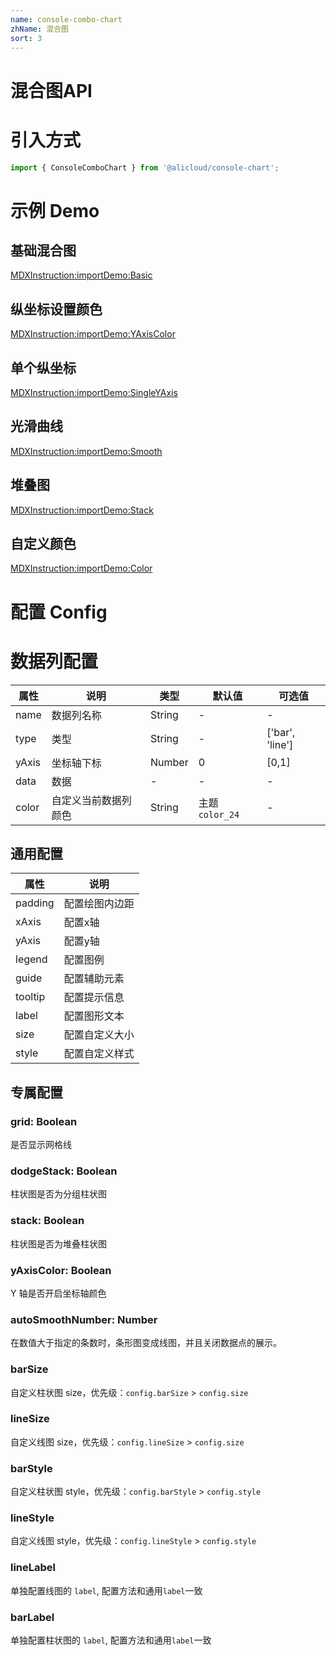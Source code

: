 ```yaml
---
name: console-combo-chart
zhName: 混合图
sort: 3
---
```


# 混合图API

# 引入方式
```javascript
import { ConsoleComboChart } from '@alicloud/console-chart';
```

# 示例 Demo

## 基础混合图
[MDXInstruction:importDemo:Basic](./demo/Basic.tsx)

## 纵坐标设置颜色
[MDXInstruction:importDemo:YAxisColor](./demo/YAxisColor.tsx)

## 单个纵坐标
[MDXInstruction:importDemo:SingleYAxis](./demo/SingleYAxis.tsx)

## 光滑曲线
[MDXInstruction:importDemo:Smooth](./demo/Smooth.tsx)

## 堆叠图
[MDXInstruction:importDemo:Stack](./demo/Stack.tsx)

## 自定义颜色
[MDXInstruction:importDemo:Color](./demo/Color.tsx)

# 配置 Config

# 数据列配置
| 属性 | 说明 | 类型 | 默认值 | 可选值 |
| --- | --- | --- | --- | --- |
| name | 数据列名称 | String | - | - |
| type | 类型 | String | - | ['bar', 'line'] |
| yAxis | 坐标轴下标 | Number | 0 | [0,1] |
| data | 数据 | - | - | - |
| color | 自定义当前数据列颜色 | String | 主题`color_24` | - |

## 通用配置

| 属性 | 说明 |
| --- | --- |
| padding | 配置绘图内边距 |
| xAxis | 配置x轴 |
| yAxis | 配置y轴 |
| legend | 配置图例 |
| guide | 配置辅助元素 |
| tooltip | 配置提示信息 |
| label | 配置图形文本 |
| size | 配置自定义大小 |
| style | 配置自定义样式 |

## 专属配置

### grid: Boolean
是否显示网格线

### dodgeStack: Boolean
柱状图是否为分组柱状图

### stack: Boolean
柱状图是否为堆叠柱状图

### yAxisColor: Boolean
Y 轴是否开启坐标轴颜色

### autoSmoothNumber: Number
在数值大于指定的条数时，条形图变成线图，并且关闭数据点的展示。

### barSize
自定义柱状图 size，优先级：`config.barSize` > `config.size`

### lineSize
自定义线图 size，优先级：`config.lineSize` > `config.size`

### barStyle
自定义柱状图 style，优先级：`config.barStyle` > `config.style`

### lineStyle
自定义线图 style，优先级：`config.lineStyle` > `config.style`

### lineLabel
单独配置线图的 `label`, 配置方法和通用`label`一致

### barLabel
单独配置柱状图的 `label`, 配置方法和通用`label`一致
